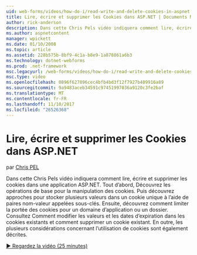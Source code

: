 ```yaml
---
uid: web-forms/videos/how-do-i/read-write-and-delete-cookies-in-aspnet
title: Lire, écrire et supprimer les Cookies dans ASP.NET | Documents Microsoft
author: rick-anderson
description: Dans cette Chris Pels vidéo indiquera comment lire, écrire et supprimer les cookies dans une application ASP.NET. Tout d’abord, Découvrez les opérations de base pour la manipulation de cooki...
ms.author: aspnetcontent
manager: wpickett
ms.date: 01/10/2008
ms.topic: article
ms.assetid: 228b575b-8bf9-4c1a-b8e9-1a878861a6b3
ms.technology: dotnet-webforms
ms.prod: .net-framework
msc.legacyurl: /web-forms/videos/how-do-i/read-write-and-delete-cookies-in-aspnet
msc.type: video
ms.openlocfilehash: 0896f627896cec4bfb4bd3f12f7927b409916a89
ms.sourcegitcommit: 9a9483aceb34591c97451997036a9120c3fe2baf
ms.translationtype: MT
ms.contentlocale: fr-FR
ms.lasthandoff: 11/10/2017
ms.locfileid: "26526368"
---
```

<a name="read-write-and-delete-cookies-in-aspnet"></a>Lire, écrire et supprimer les Cookies dans ASP.NET
====================
par [Chris PEL](https://twitter.com/chrispels)

Dans cette Chris Pels vidéo indiquera comment lire, écrire et supprimer les cookies dans une application ASP.NET. Tout d’abord, Découvrez les opérations de base pour la manipulation des cookies. Puis découvrez approches pour stocker plusieurs valeurs dans un cookie unique à l’aide de paires nom-valeur appelées sous-clés. Ensuite, découvrez comment limiter la portée des cookies pour un domaine d’application ou un dossier. Consultez Comment modifier les valeurs et les dates d’expiration dans les cookies existants et comment supprimer un cookie existant. En outre, les plusieurs considérations concernant l’utilisation de cookies sont également décrites.

[&#9654; Regardez la vidéo (25 minutes)](https://channel9.msdn.com/Blogs/ASP-NET-Site-Videos/read-write-and-delete-cookies-in-aspnet)
